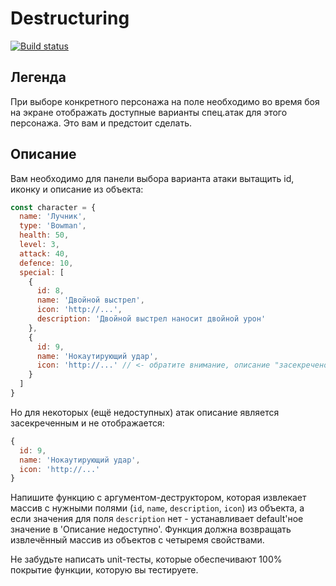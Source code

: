 # Destructuring

[![Build status](https://ci.appveyor.com/api/projects/status/w6q11n9tpc8ups3w?svg=true)](https://ci.appveyor.com/project/LexusIgnatenko/ajs-hw-destructuring)

## Легенда

При выборе конкретного персонажа на поле необходимо во время боя на экране отображать доступные варианты спец.атак для этого персонажа. Это 
вам и предстоит сделать.

## Описание

Вам необходимо для панели выбора варианта атаки вытащить id, иконку и описание из объекта:
```javascript
const character = {
  name: 'Лучник',
  type: 'Bowman',
  health: 50,
  level: 3,
  attack: 40,
  defence: 10,
  special: [
    {
      id: 8,
      name: 'Двойной выстрел',
      icon: 'http://...',
      description: 'Двойной выстрел наносит двойной урон'
    }, 
    {
      id: 9,
      name: 'Нокаутирующий удар',
      icon: 'http://...' // <- обратите внимание, описание "засекречено"
    }
  ]	
}
```

Но для некоторых (ещё недоступных) атак описание является засекреченным и не отображается:

```javascript
{
  id: 9,
  name: 'Нокаутирующий удар',
  icon: 'http://...'
}
```

Напишите функцию с аргументом-деструктором, которая извлекает массив с нужными полями (`id`, `name`, `description`, `icon`) из объекта, а 
если значения для поля `description` нет - устанавливает default'ное значение в 'Описание недоступно'. Функция должна возвращать 
извлечённый массив из объектов с четыремя свойствами.

Не забудьте написать unit-тесты, которые обеспечивают 100% покрытие функции, которую вы тестируете.
